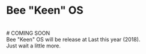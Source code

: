 # Bee "Keen" OS
<br/>
# COMING SOON
<br/>
Bee "Keen" OS will be release at Last this year (2018).
<br/>
Just wait a little more.

